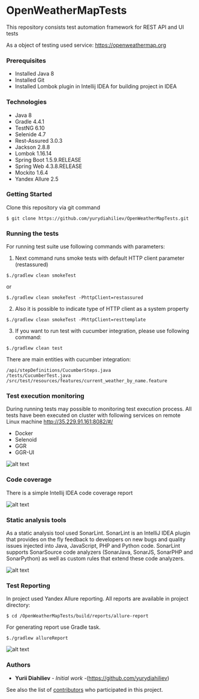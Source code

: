 # OpenWeatherMapTests

This repository consists test automation framework for REST API and UI tests

As a object of testing used service: https://openweathermap.org

### Prerequisites

- Installed Java 8
- Installed Git
- Installed Lombok plugin in Intellij IDEA for building project in IDEA

### Technologies

- Java 8
- Gradle 4.4.1
- TestNG 6.10
- Selenide 4.7
- Rest-Assured 3.0.3
- Jackson 2.8.8
- Lombok 1.16.14
- Spring Boot 1.5.9.RELEASE
- Spring Web 4.3.8.RELEASE
- Mockito 1.6.4
- Yandex Allure 2.5

### Getting Started
Clone this repository via git command
```
$ git clone https://github.com/yurydiahiliev/OpenWeatherMapTests.git
```

### Running the tests
For running test suite use following commands with parameters:

1. Next command runs smoke tests with default HTTP client parameter (restassured)
```
$./gradlew clean smokeTest
```
or
```
$./gradlew clean smokeTest -PhttpClient=restassured
```
2. Also it is possible to indicate type of HTTP client as a system property
```
$./gradlew clean smokeTest -PhttpClient=resttemplate
```
3. If you want to run test with cucumber integration, please use following command:

```
$./gradlew clean test 
```
There are main entities with cucumber integration: 
```
/api/stepDefinitions/CucumberSteps.java
/tests/CucumberTest.java
/src/test/resources/features/current_weather_by_name.feature
```
### Test execution monitoring

During running tests may possible to monitoring test execution process. All tests have been executed on cluster with following  services on remote Linux machine http://35.229.91.161:8082/#/
* Docker
* Selenoid
* GGR
* GGR-UI

![alt text](https://i.imgur.com/Y4MzVYq.png)


### Code coverage

There is a simple Intellij IDEA code coverage report

![alt text](https://i.imgur.com/cthU2n3.png)

### Static analysis tools

As a static analysis tool used SonarLint. SonarLint is an IntelliJ IDEA plugin that provides on the fly feedback to developers on new bugs and quality issues injected into Java, JavaScript, PHP and Python code. SonarLint supports SonarSource code analyzers (SonarJava, SonarJS, SonarPHP and SonarPython) as well as custom rules that extend these code analyzers.

![alt text](https://i.imgur.com/BVGhTPz.png)

### Test Reporting
In project used Yandex Allure reporting. All reports are available in project directory:
```
$ cd /OpenWeatherMapTests/build/reports/allure-report
```
For generating report use Gradle task.
```
$./gradlew allureReport
```

![alt text](https://i.imgur.com/vxWoDEo.png)

### Authors

* **Yurii Diahiliev** - *Initial work* -(https://github.com/yurydiahiliev)

See also the list of [contributors](https://github.com/yurydiahiliev/OpenWeatherMapTests/contributors) who participated in this project.
